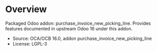 # Overview

Packaged Odoo addon: purchase_invoice_new_picking_line. Provides features documented in upstream Odoo 16 under this addon.

- Source: OCA/OCB 16.0, addon purchase_invoice_new_picking_line
- License: LGPL-3
